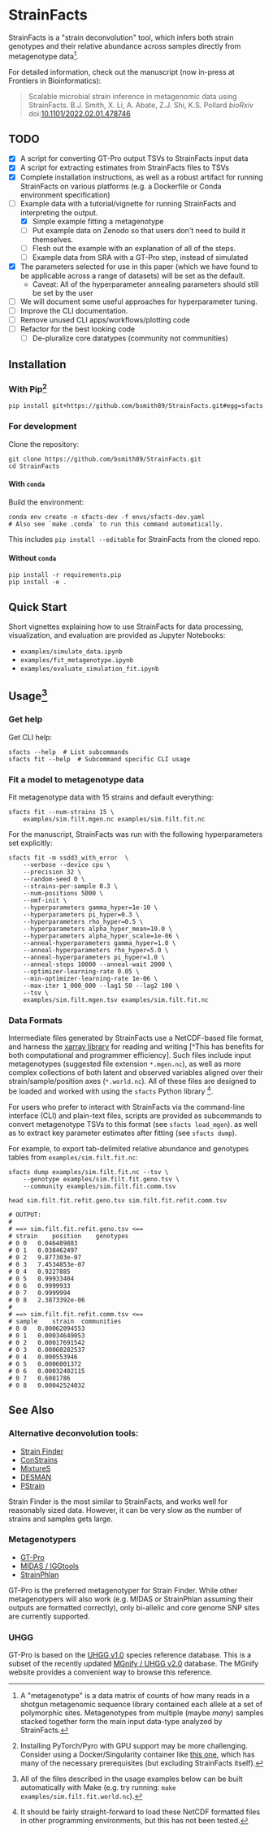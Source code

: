 # StrainFacts

StrainFacts is a "strain deconvolution" tool, which infers both strain
genotypes and their relative abundance across samples directly from
metagenotype data[^metagenotype-meaning].

[^metagenotype-meaning]: A "metagenotype" is a data matrix of counts of how
many reads in a shotgun metagenomic sequence library contained each allele at a
set of polymorphic sites.
Metagenotypes from multiple (maybe _many_) samples stacked together form
the main input data-type analyzed by StrainFacts.

For detailed information, check out the manuscript
(now in-press at Frontiers in Bioinformatics):

> Scalable microbial strain inference in metagenomic data using StrainFacts.
B.J. Smith, X. Li, A. Abate, Z.J. Shi, K.S. Pollard
_bioRxiv_ doi:[10.1101/2022.02.01.478746](https://doi.org/10.1101/2022.02.01.478746)


## TODO

- [x] A script for converting GT-Pro output TSVs to StrainFacts input data
- [x] A script for extracting estimates from StrainFacts files to TSVs
- [x] Complete installation instructions, as well as a robust artifact for
      running StrainFacts on various platforms (e.g. a Dockerfile or Conda
      environment specification)
- [ ] Example data with a tutorial/vignette for running StrainFacts and
      interpreting the output.
    - [x] Simple example fitting a metagenotype
    - [ ] Put example data on Zenodo so that users don't need to build it themselves.
    - [ ] Flesh out the example with an explanation of all of the steps.
    - [ ] Example data from SRA with a GT-Pro step, instead of simulated
- [x] The parameters selected for use in this paper (which we have found to be
      applicable across a range of datasets) will be set as the default.
    - Caveat: All of the hyperparameter annealing parameters should still be set by the user
- [ ] We will document some useful approaches for hyperparameter tuning.
- [ ] Improve the CLI documentation.
- [ ] Remove unused CLI apps/workflows/plotting code
- [ ] Refactor for the best looking code
    - [ ] De-pluralize core datatypes (community not communities)

## Installation

### With Pip[^GPU]

```
pip install git+https://github.com/bsmith89/StrainFacts.git#egg=sfacts
```

[^GPU]: Installing PyTorch/Pyro with GPU support may be more challenging.
Consider using a Docker/Singularity container like
[this one](https://hub.docker.com/r/bsmith89/sfacts_dev), which has many of the
necessary prerequisites (but excluding StrainFacts itself).

### For development

Clone the repository:

```
git clone https://github.com/bsmith89/StrainFacts.git
cd StrainFacts
```

#### With `conda`

Build the environment:

```
conda env create -n sfacts-dev -f envs/sfacts-dev.yaml
# Also see `make .conda` to run this command automatically.
```

This includes `pip install --editable` for StrainFacts from the cloned repo.


#### Without `conda`

```
pip install -r requirements.pip
pip install -e .
```

## Quick Start

Short vignettes explaining how to use StrainFacts for data processing,
visualization, and evaluation are provided as Jupyter Notebooks:

- `examples/simulate_data.ipynb`
- `examples/fit_metagenotype.ipynb`
- `examples/evaluate_simulation_fit.ipynb`

## Usage[^test-data]

[^test-data]: All of the files described in the usage examples below can be
built automatically with Make
(e.g. try running: `make examples/sim.filt.fit.world.nc`).

### Get help

Get CLI help:

```
sfacts --help  # List subcommands
sfacts fit --help  # Subcommand specific CLI usage
```

### Fit a model to metagenotype data

Fit metagenotype data with 15 strains and default everything:

```
sfacts fit --num-strains 15 \
    examples/sim.filt.mgen.nc examples/sim.filt.fit.nc
```

For the manuscript, StrainFacts was run with the following hyperparameters set
explicitly:

```
sfacts fit -m ssdd3_with_error  \
    --verbose --device cpu \
    --precision 32 \
    --random-seed 0 \
    --strains-per-sample 0.3 \
    --num-positions 5000 \
    --nmf-init \
    --hyperparameters gamma_hyper=1e-10 \
    --hyperparameters pi_hyper=0.3 \
    --hyperparameters rho_hyper=0.5 \
    --hyperparameters alpha_hyper_mean=10.0 \
    --hyperparameters alpha_hyper_scale=1e-06 \
    --anneal-hyperparameters gamma_hyper=1.0 \
    --anneal-hyperparameters rho_hyper=5.0 \
    --anneal-hyperparameters pi_hyper=1.0 \
    --anneal-steps 10000 --anneal-wait 2000 \
    --optimizer-learning-rate 0.05 \
    --min-optimizer-learning-rate 1e-06 \
    --max-iter 1_000_000 --lag1 50 --lag2 100 \
    --tsv \
    examples/sim.filt.mgen.tsv examples/sim.filt.fit.nc
```

### Data Formats

Intermediate files generated
by StrainFacts use a NetCDF-based file format, and harness the
[xarray library](https://docs.xarray.dev/en/stable/) for reading and writing
[^This has benefits for both computational and programmer efficiency].
Such files include input metagenotypes (suggested file extension `*.mgen.nc`),
as well as more complex collections of both latent and observed variables
aligned over their strain/sample/position axes (`*.world.nc`).
All of these files are designed to be loaded and worked with using the `sfacts`
Python library [^netcdf].

[^netcdf]: It should be fairly straight-forward to load these NetCDF formatted
files in other programming environments, but this has not been tested.

For users who prefer to interact with StrainFacts via the command-line
interface (CLI) and plain-text files,
scripts are provided as subcommands to convert metagenotype TSVs to this format
(see `sfacts load_mgen`).
as well as to extract key parameter estimates after fitting (see `sfacts dump`).

For example, to export tab-delimited relative abundance and genotypes tables
from `examples/sim.filt.fit.nc`:

```
sfacts dump examples/sim.filt.fit.nc --tsv \
    --genotype examples/sim.filt.fit.geno.tsv \
    --community examples/sim.filt.fit.comm.tsv
```

```
head sim.filt.fit.refit.geno.tsv sim.filt.fit.refit.comm.tsv

# OUTPUT:
#
# ==> sim.filt.fit.refit.geno.tsv <==
# strain	position	genotypes
# 0	0	0.046489883
# 0	1	0.038462497
# 0	2	9.877303e-07
# 0	3	7.4534853e-07
# 0	4	0.9227885
# 0	5	0.99933404
# 0	6	0.9999933
# 0	7	0.9999994
# 0	8	2.3873392e-06
# 
# ==> sim.filt.fit.refit.comm.tsv <==
# sample	strain	communities
# 0	0	0.00062094553
# 0	1	0.00034649053
# 0	2	0.00017691542
# 0	3	0.00060282537
# 0	4	0.000553946
# 0	5	0.0006001372
# 0	6	0.00032402115
# 0	7	0.6081786
# 0	8	0.00042524032
```

## See Also

### Alternative deconvolution tools:

- [Strain Finder](https://github.com/cssmillie/StrainFinder)
- [ConStrains](https://bitbucket.org/luo-chengwei/constrains/src/master/)
- [MixtureS](http://www.cs.ucf.edu/~xiaoman/mixtureS/)
- [DESMAN](https://github.com/chrisquince/DESMAN)
- [PStrain](https://github.com/wshuai294/PStrain)

Strain Finder is the most similar to StrainFacts, and works well for reasonably
sized data. However, it can be very slow as the number of strains and samples
gets large.

### Metagenotypers

- [GT-Pro](https://github.com/zjshi/gt-pro)
- [MIDAS / IGGtools](https://github.com/czbiohub/iggtools)
- [StrainPhlan](https://github.com/biobakery/metaphlan)

GT-Pro is the preferred metagenotyper for Strain Finder.
While other metagenotypers will also work
(e.g. MIDAS or StrainPhlan assuming their outputs are formatted correctly),
only bi-allelic and core genome SNP sites are currently supported.

### UHGG

GT-Pro is based on the
[UHGG v1.0](http://ftp.ebi.ac.uk/pub/databases/metagenomics/mgnify_genomes/human-gut/v1.0/)
species reference database.
This is a subset of the recently updated 
[MGnify / UHGG v2.0](https://www.ebi.ac.uk/metagenomics/genome-catalogues/human-gut-v2-0)
database.
The MGnify website provides a convenient way to browse this reference.
